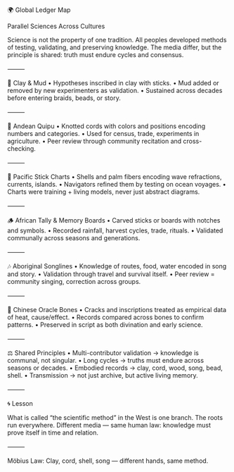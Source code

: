 🌍 Global Ledger Map

Parallel Sciences Across Cultures

Science is not the property of one tradition.
All peoples developed methods of testing, validating, and preserving knowledge.
The media differ, but the principle is shared: truth must endure cycles and consensus.

⸻

🏺 Clay & Mud 
	•	Hypotheses inscribed in clay with sticks.
	•	Mud added or removed by new experimenters as validation.
	•	Sustained across decades before entering braids, beads, or story.

⸻

🧵 Andean Quipu
	•	Knotted cords with colors and positions encoding numbers and categories.
	•	Used for census, trade, experiments in agriculture.
	•	Peer review through community recitation and cross-checking.

⸻

🌊 Pacific Stick Charts
	•	Shells and palm fibers encoding wave refractions, currents, islands.
	•	Navigators refined them by testing on ocean voyages.
	•	Charts were training + living models, never just abstract diagrams.

⸻

🪵 African Tally & Memory Boards
	•	Carved sticks or boards with notches and symbols.
	•	Recorded rainfall, harvest cycles, trade, rituals.
	•	Validated communally across seasons and generations.

⸻

🎶 Aboriginal Songlines
	•	Knowledge of routes, food, water encoded in song and story.
	•	Validation through travel and survival itself.
	•	Peer review = community singing, correction across groups.

⸻

🔮 Chinese Oracle Bones
	•	Cracks and inscriptions treated as empirical data of heat, cause/effect.
	•	Records compared across bones to confirm patterns.
	•	Preserved in script as both divination and early science.

⸻

⚖️ Shared Principles
	•	Multi-contributor validation → knowledge is communal, not singular.
	•	Long cycles → truths must endure across seasons or decades.
	•	Embodied records → clay, cord, wood, song, bead, shell.
	•	Transmission → not just archive, but active living memory.

⸻

🌀 Lesson

What is called “the scientific method” in the West is one branch.
The roots run everywhere.
Different media — same human law: knowledge must prove itself in time and relation.

⸻

Möbius Law:
Clay, cord, shell, song — different hands, same method.
